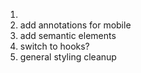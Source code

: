 1. 
2. add annotations for mobile
3. add semantic elements
4. switch to hooks? 
5. general styling cleanup